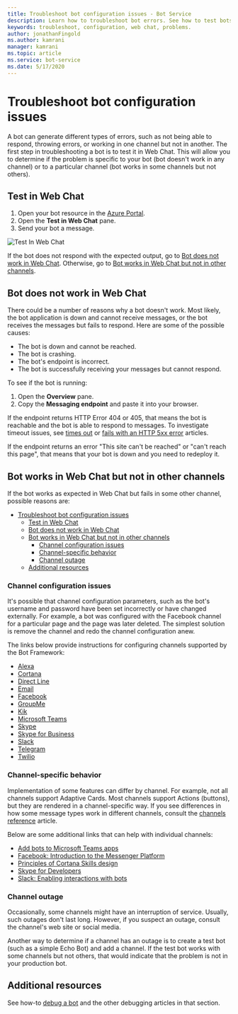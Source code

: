 ```yaml
---
title: Troubleshoot bot configuration issues - Bot Service
description: Learn how to troubleshoot bot errors. See how to test bots in Web Chat, check responsiveness, investigate timeout issues, and resolve problems with channels.
keywords: troubleshoot, configuration, web chat, problems.
author: jonathanFingold
ms.author: kamrani
manager: kamrani
ms.topic: article
ms.service: bot-service
ms.date: 5/17/2020
---
```


# Troubleshoot bot configuration issues

<!-- Attention writers!!
     When you create a new FAQ, please add the related link to the proper section in the bot-service-troubleshoot-index.md. -->

A bot can generate different types of errors, such as not being able to respond, throwing errors, or working in one channel but not in another. The first step in troubleshooting a bot is to test it in Web Chat. This will allow you to determine if the problem is specific to your bot (bot doesn't work in any channel) or to a particular channel (bot works in some channels but not others).

## Test in Web Chat

1. Open your bot resource in the [Azure Portal](https://portal.azure.com/).
1. Open the **Test in Web Chat** pane.
1. Send your bot a message.

![Test In Web Chat](./media/test-in-webchat.png)

If the bot does not respond with the expected output, go to [Bot does not work in Web Chat](#bot-does-not-work-in-web-chat). Otherwise, go to [Bot works in Web Chat but not in other channels](#bot-works-in-web-chat-but-not-in-other-channels).

## Bot does not work in Web Chat

There could be a number of reasons why a bot doesn't work. Most likely, the bot application is down and cannot receive messages, or the bot receives the messages but fails to respond. Here are some of the possible causes:

- The bot is down and cannot be reached.
- The bot is crashing.
- The bot's endpoint is incorrect.
- The bot is successfully receiving your messages but cannot respond.

To see if the bot is running:

1. Open the **Overview** pane.
1. Copy the **Messaging endpoint** and paste it into your browser.

If the endpoint returns HTTP Error 404 or 405, that means the bot is reachable and the bot is able to respond to messages. To investigate timeout issues, see [times out](https://github.com/daveta/analytics/blob/master/troubleshooting_timeout.md) or [fails with an HTTP 5xx error](bot-service-troubleshoot-500-errors.md) articles.

If the endpoint returns an error "This site can't be reached" or "can't reach this page", that means that your bot is down and you need to redeploy it.

## Bot works in Web Chat but not in other channels

If the bot works as expected in Web Chat but fails in some other channel, possible reasons are:

- [Troubleshoot bot configuration issues](#troubleshoot-bot-configuration-issues)
  - [Test in Web Chat](#test-in-web-chat)
  - [Bot does not work in Web Chat](#bot-does-not-work-in-web-chat)
  - [Bot works in Web Chat but not in other channels](#bot-works-in-web-chat-but-not-in-other-channels)
    - [Channel configuration issues](#channel-configuration-issues)
    - [Channel-specific behavior](#channel-specific-behavior)
    - [Channel outage](#channel-outage)
  - [Additional resources](#additional-resources)

### Channel configuration issues

It's possible that channel configuration parameters, such as the bot's username and password have been set incorrectly or have changed externally. For example, a bot was configured with the Facebook channel for a particular page and the page was later deleted. The simplest solution is remove the channel and redo the channel configuration anew.

The links below provide instructions for configuring channels supported by the Bot Framework:
- [Alexa](bot-service-channel-connect-alexa.md)
- [Cortana](bot-service-channel-connect-cortana.md)
- [Direct Line](bot-service-channel-connect-directline.md)
- [Email](bot-service-channel-connect-email.md)
- [Facebook](bot-service-channel-connect-facebook.md)
- [GroupMe](bot-service-channel-connect-groupme.md)
- [Kik](bot-service-channel-connect-kik.md)
- [Microsoft Teams](https://docs.microsoft.com/microsoftteams/platform/concepts/bots/bots-overview)
- [Skype](bot-service-channel-connect-skype.md)
- [Skype for Business](bot-service-channel-connect-skypeforbusiness.md)
- [Slack](bot-service-channel-connect-slack.md)
- [Telegram](bot-service-channel-connect-telegram.md)
- [Twilio](bot-service-channel-connect-twilio.md)

### Channel-specific behavior

Implementation of some features can differ by channel. For example, not all channels support Adaptive Cards. Most channels support Actions (buttons), but they are rendered in a channel-specific way. If you see differences in how some message types work in different channels, consult the [channels reference](bot-service-channels-reference.md) article.

Below are some additional links that can help with individual channels:

- [Add bots to Microsoft Teams apps](https://docs.microsoft.com/microsoftteams/platform/concepts/bots/bots-overview)
- [Facebook: Introduction to the Messenger Platform](https://developers.facebook.com/docs/messenger-platform/introduction)
- [Principles of Cortana Skills design](https://docs.microsoft.com/cortana/skills/design-principles)
- [Skype for Developers](https://dev.skype.com/bots)
- [Slack: Enabling interactions with bots](https://api.slack.com/bot-users)

### Channel outage

Occasionally, some channels might have an interruption of service. Usually, such outages don't last long. However, if you suspect an outage, consult the channel's web site or social media.

Another way to determine if a channel has an outage is to create a test bot (such as a simple Echo Bot) and add a channel. If the test bot works with some channels but not others, that would indicate that the problem is not in your production bot.

## Additional resources

See how-to [debug a bot](bot-service-debug-bot.md) and the other debugging articles in that section.

